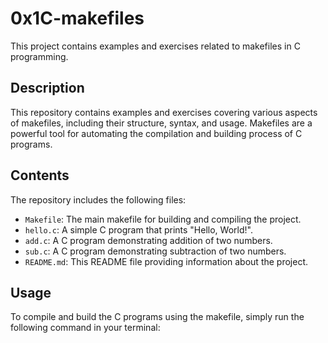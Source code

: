 # 0x1C-makefiles

This project contains examples and exercises related to makefiles in C programming.

## Description

This repository contains examples and exercises covering various aspects of makefiles, including their structure, syntax, and usage. Makefiles are a powerful tool for automating the compilation and building process of C programs.

## Contents

The repository includes the following files:

- `Makefile`: The main makefile for building and compiling the project.
- `hello.c`: A simple C program that prints "Hello, World!".
- `add.c`: A C program demonstrating addition of two numbers.
- `sub.c`: A C program demonstrating subtraction of two numbers.
- `README.md`: This README file providing information about the project.

## Usage

To compile and build the C programs using the makefile, simply run the following command in your terminal:


